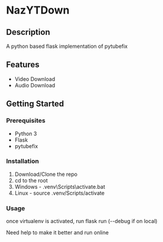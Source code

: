 # NazYTDown

## Description
A python based flask implementation of pytubefix

## Features
- Video Download
- Audio Download

## Getting Started

### Prerequisites
- Python 3
- Flask
- pytubefix

### Installation
1. Download/Clone the repo
2. cd to the root
3. Windows - .venv\Scripts\activate.bat
4. Linux - source .venv/Scripts/activate

### Usage
once virtualenv is activated, run
flask run (--debug if on local)

Need help to make it better and run online
